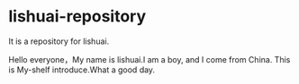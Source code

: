 # lishuai-repository
It is a repository for lishuai.


Hello everyone，My name is lishuai.I am a boy, and I come from China.
This is My-shelf introduce.What a good day.

